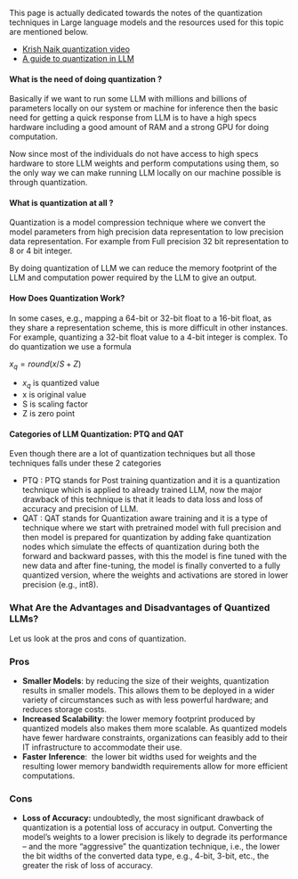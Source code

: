 This page is actually dedicated towards the notes of the quantization techniques in Large language models and the resources used for this topic are mentioned below.

- [Krish Naik quantization video](https://youtu.be/6S59Y0ckTm4?si=SAhUwYs8Xy8YsclU)
- [A guide to quantization in LLM](https://symbl.ai/developers/blog/a-guide-to-quantization-in-llms/)

#### What is the need of doing quantization ? 

Basically if we want to run some LLM with millions and billions of parameters locally on our system or machine for inference then the basic need for getting a quick response from LLM is to have a high specs hardware including a good amount of RAM and a strong GPU for doing computation. 

Now since most of the individuals do not have access to high specs hardware to store LLM weights and perform computations using them, so the only way we can make running LLM locally on our machine possible is through quantization.

#### What is quantization at all  ?

Quantization is a model compression technique where we convert the model parameters from high precision data representation to low precision data representation. For example from Full precision 32 bit representation to 8 or 4 bit integer.

By doing quantization of LLM we can reduce the memory footprint of the LLM and computation power required by the LLM to give an output.

#### How Does Quantization Work?

In some cases, e.g., mapping a 64-bit or 32-bit float to a 16-bit float, as they share a representation scheme, this is more difficult in other instances. For example, quantizing a 32-bit float value to a 4-bit integer is complex. To do quantization we use a formula

$x_q = round(x/S + Z)$

- $x_q$ is quantized value
- x is original value
- S is scaling factor
- Z is zero point

#### Categories of LLM Quantization: PTQ and QAT

Even though there are a lot of quantization techniques but all those techniques falls under these 2 categories

- PTQ : PTQ stands for Post training quantization and it is a quantization technique which is applied to already trained LLM, now the major drawback of this technique is that it leads to data loss and loss of accuracy and precision of LLM.
- QAT : QAT stands for Quantization aware training and it is a type of technique where we start with pretrained model with full precision and then model is prepared for quantization by adding fake quantization nodes which simulate the effects of quantization during both the forward and backward passes, with this the model is fine tuned with the new data and after fine-tuning, the model is finally converted to a fully quantized version, where the weights and activations are stored in lower precision (e.g., int8).

### What Are the Advantages and Disadvantages of Quantized LLMs?

Let us look at the pros and cons of quantization.

### Pros 

- **Smaller Models**: by reducing the size of their weights, quantization results in smaller models. This allows them to be deployed in a wider variety of circumstances such as with less powerful hardware; and reduces storage costs.   
- **Increased Scalability**: the lower memory footprint produced by quantized models also makes them more scalable. As quantized models have fewer hardware constraints, organizations can feasibly add to their IT infrastructure to accommodate their use. 
- **Faster** **Inference**:  the lower bit widths used for weights and the resulting lower memory bandwidth requirements allow for more efficient computations. 

### Cons 

- **Loss of Accuracy:** undoubtedly, the most significant drawback of quantization is a potential loss of accuracy in output. Converting the model’s weights to a lower precision is likely to degrade its performance – and the more “aggressive” the quantization technique, i.e., the lower the bit widths of the converted data type, e.g., 4-bit, 3-bit, etc., the greater the risk of loss of accuracy.
